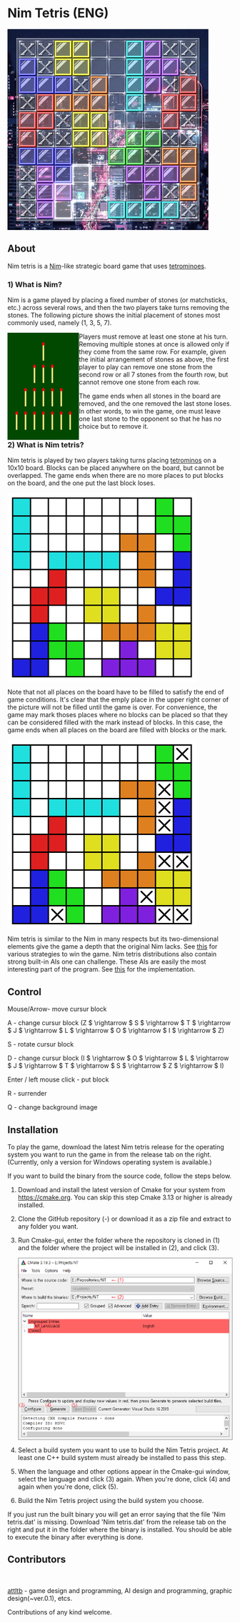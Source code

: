 # Nim Tetris (ENG)

<img align="left" src="doc/title1.png"><br clear="left"/>





## About

Nim tetris is a [Nim](https://en.wikipedia.org/wiki/Nim)-like strategic board game that uses [tetrominoes](https://en.wikipedia.org/wiki/Tetromino).



### 1) What is Nim?

Nim is a game played by placing a fixed number of stones (or matchsticks, etc.) across several rows, and then the two players take turns removing the stones. The following picture shows the initial placement of stones most commonly used, namely (1, 3, 5, 7).

<img align="left" src="doc/NimGame.png">

Players must remove at least one stone at his turn. Removing multiple stones at once is allowed only if they come from the same row. For example, given the initial arrangement of stones as above, the first player to play can remove one stone from the second row or all 7 stones from the fourth row, but cannot remove one stone from each row.

The game ends when all stones in the board are removed, and the one removed the last stone loses. In other words, to win the game, one must leave one last stone to the opponent so that he has no choice but to remove it.



### 2) What is Nim tetris?

Nim tetris is played by two players taking turns placing [tetrominos](https://en.wikipedia.org/wiki/Tetromino) on a 10x10 board. Blocks can be placed anywhere on the board, but cannot be overlapped. The game ends when there are no more places to put blocks on the board, and the one put the last block loses.

<img align="left" src="doc/NimTetrisGame_0.png"><br clear="left"/>

Note that not all places on the board have to be filled to satisfy the end of game conditions. It's clear that the emply place in the upper right corner of the picture will not be filled until the game is over. For convenience, the game may mark thoses places where no blocks can be placed so that they can be considered filled with the mark instead of blocks. In this case, the game ends when all places on the board are filled with blocks or the mark.

<img align="left" src="doc/NimTetrisGame_1.png"><br clear="left"/>

Nim tetris is similar to the Nim in many respects but its two-dimensional elements give the game a depth that the original Nim lacks. See [this](Strategy.eng.md) for various strategies to win the game. Nim tetris distributions also contain strong built-in AIs one can challenge. These AIs are easily the most interesting part of the program. See [this](Strategy.eng.md) for the implementation. 





## Control

Mouse/Arrow- move cursur block

A - change cursur block (Z $ \rightarrow $  S $ \rightarrow $  T $ \rightarrow $ J $ \rightarrow $ L $ \rightarrow $ O $ \rightarrow $ I $ \rightarrow $ Z)

S - rotate cursur block

D - change cursur block (I $ \rightarrow $ O $ \rightarrow $ L $ \rightarrow $ J $ \rightarrow $ T $ \rightarrow $ S $ \rightarrow $ Z $ \rightarrow $ I)

Enter / left mouse click - put block

R - surrender

Q - change background image





## Installation

To play the game, download the latest Nim tetris release for the operating system you want to run the game in from the release tab on the right. (Currently, only a version for Windows operating system is available.)

If you want to build the binary from the source code, follow the steps below.

1. Download and install the latest version of Cmake for your system from https://cmake.org. You can skip this step Cmake 3.13 or higher is already installed.

2. Clone the GitHub repository (-) or download it as a zip file and extract to any folder you want.

3. Run Cmake-gui, enter the folder where the repository is cloned in (1) and the folder where the project will be installed in (2), and click (3). 

   <img align="left" src="doc/Cmake.eng.png"><br clear="left"/>

4. Select a build system you want to use to build the Nim Tetris project. At least one C++ build system must already be installed to pass this step.

5. When the language and other options appear in the Cmake-gui window, select the language and click (3) again. When you're done, click (4) and again when you're done, click (5).

6. Build the Nim Tetris project using the build system you choose.

If you just run the built binary you will get an error saying that the file 'Nim tetris.dat' is missing. Download 'Nim tetris.dat' from the release tab on the right and put it in the folder where the binary is installed. You should be able to execute the binary after everything is done.






## Contributors

<a href="https://github.com/attltb"><img src="https://avatars.githubusercontent.com/u/77376670?v=4" width="100px;" alt=""/></a>

<a href="https://github.com/attltb">attltb</a> - game design and programming, AI design and programming, graphic design(~ver.0.1), etcs.

Contributions of any kind welcome.

